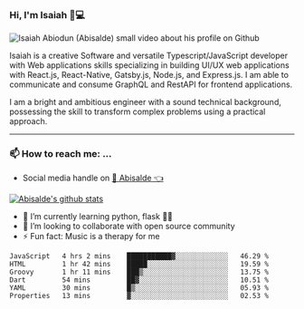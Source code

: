 ### Hi, I'm Isaiah 🌻💻

<img src="https://res.cloudinary.com/abisalde/image/upload/c_scale,h_311,w_816/v1616039512/Abisalde_github.gif" alt="Isaiah Abiodun (Abisalde) small video about his profile on Github">

Isaiah is a creative Software and versatile Typescript/JavaScript developer with Web applications skills specializing in building UI/UX web applications with React.js, React-Native, Gatsby.js, Node.js, and Express.js. I am able to communicate and consume GraphQL and RestAPI for frontend applications.

I am a bright and ambitious engineer with a sound technical background, possessing the skill to transform complex problems using a practical approach.
<hr>

### 📫 How to reach me: ...
- Social media handle on <a href="https://twitter.com/abisalde">🔔  Abisalde   👈</a>


[![Abisalde's github stats](https://github-readme-stats.vercel.app/api?username=abisalde)](https://github.com/abisalde/github-readme-stats)

- 🌱 I’m currently learning python, flask 👨‍💻️
- 👯 I’m looking to collaborate with open source community
- ⚡ Fun fact: Music is a therapy for me


<!--
**abisalde/Abisalde** is a ✨ _special_ ✨ repository because its `README.md` (this file) appears on your GitHub profile.

Here are some ideas to get you started:

- 🔭 I’m currently working on data engineering
- 🌱 I’m currently learning python
- 👯 I’m looking to collaborate with open source community
- 🤔 I’m looking for help with ...
- 💬 Ask me about ...
- 📫 How to reach me: ...
- 😄 Pronouns: ...
- ⚡ Fun fact: ...
-->

<!--START_SECTION:waka-->

```text
JavaScript   4 hrs 2 mins    ███████████▓░░░░░░░░░░░░░   46.29 %
HTML         1 hr 42 mins    █████░░░░░░░░░░░░░░░░░░░░   19.59 %
Groovy       1 hr 11 mins    ███▒░░░░░░░░░░░░░░░░░░░░░   13.75 %
Dart         54 mins         ██▓░░░░░░░░░░░░░░░░░░░░░░   10.51 %
YAML         30 mins         █▒░░░░░░░░░░░░░░░░░░░░░░░   05.93 %
Properties   13 mins         ▓░░░░░░░░░░░░░░░░░░░░░░░░   02.53 %
```

<!--END_SECTION:waka-->

